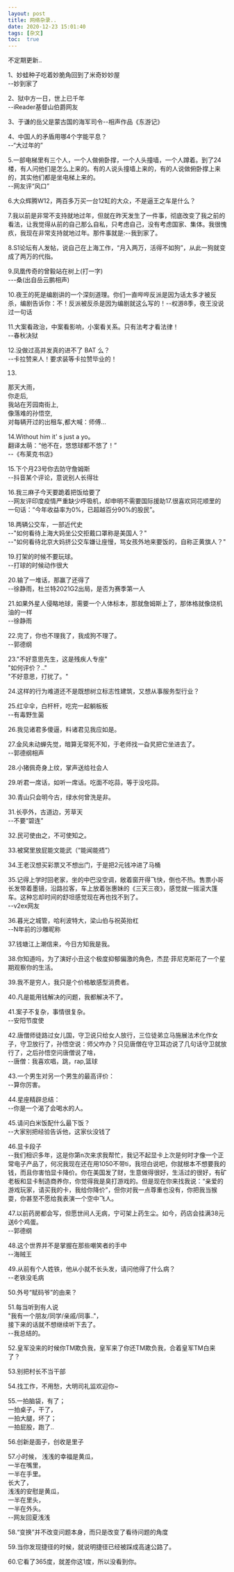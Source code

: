 ```yaml
---
layout: post
title: 网络杂录..
date: 2020-12-23 15:01:40
tags: [杂文]
toc:  true
---
```


不定期更新..   

1、妙蛙种子吃着妙脆角回到了米奇妙妙屋  
--妙到家了  

2、狱中方一日，世上已千年  
--iReader基督山伯爵网友  

3、于谦的岳父是蒙古国的海军司令--相声作品《东游记》  

4、中国人的矛盾用哪4个字能平息？  
--“大过年的”  

5.一部电梯里有三个人，一个人做俯卧撑，一个人头撞墙，一个人蹲着。到了24楼，有人问他们是怎么上来的。有的人说头撞墙上来的，有的人说做俯卧撑上来的，其实他们都是坐电梯上来的。  
--网友评“风口”  

6.大众辉腾W12，两百多万买一台12缸的大众，不是逼王之车是什么？  

7.我以前是非常不支持就地过年，但就在昨天发生了一件事，彻底改变了我之前的看法，让我觉得从前的自己那么自私，只考虑自己，没有考虑国家、集体。我很愧疚，我现在非常支持就地过年。那件事就是:--我到家了。  

8.S1论坛有人发帖，说自己在上海工作，“月入两万，活得不如狗”，从此一狗就变成了两万的代指。  

9.凤凰传奇的曾毅站在树上(打一字)  
---桑(出自岳云鹏相声)  

10.夜王的死是编剧讲的一个深刻道理。你们一直哔哔反派是因为话太多才被反杀，编剧告诉你：不！反派被反杀是因为编剧就这么写的！--权游8季，夜王没说过一句话  

11.大案看政治，中案看影响，小案看关系。只有法考才看法律！  
--春秋决狱  

12.没做过高并发真的进不了 BAT 么？  
--卡拉赞来人！要求装等卡拉赞毕业的！  

13.
那天大雨，   
你走后,  
我站在芳园南街上,  
像落难的孙悟空,  
对每辆开过的出租车,都大喊：师傅…  

14.Without him it' s just a yo。  
翻译太萌：“他不在，悠悠球都不悠了！”  
--《布莱克书店》  

15.下个月23号你去防守詹姆斯  
--抖音某个评论，意说别人长得壮  

16.我三麻子今天要跪着把饭给要了   
--网友评印度疫情严重缺少呼吸机，却申明不需要国际援助17.很喜欢同花顺里的一句话：“今年收益率为0%，已超越百分90%的股民”。  

18.两辆公交车，一部近代史  
--\"如何看待上海大妈坐公交拒戴口罩称是美国人？\"  
--\"如何看待北京大妈挤公交车嫌让座慢，骂女孩外地来要饭的，自称正黄旗人？\"  

19.打架的时候不要玩球。  
--打球的时候动作很大  

20.输了一堆话，那赢了还得了  
--徐静雨，杜兰特2021G2出局，是否为赛季第一人  

21.如果外星人侵略地球，需要一个人体标本，那就詹姆斯上了，那体格就像烧机油的一样  
--徐静雨  

22.完了，你也不理我了，我成狗不理了。  
--郭德纲  

23."不好意思先生，这是残疾人专座"  
"如何评价？.."  
"不好意思，打扰了。"  

24.这样的行为难道还不是既想树立标志性建筑，又想从事服务型行业？  

25.红伞伞，白杆杆，吃完一起躺板板  
--有毒野生菌  

26.我见诸君多傻逼，料诸君见我应如是。  

27.金风未动蝉先觉，暗算无常死不知，于老师找一旮旯把它坐进去了。  
--郭德纲相声  

28.小猪佩奇身上纹，掌声送给社会人  

29.听君一席话，如听一席话。吃面不吃蒜，等于没吃蒜。  

30.青山只会明今古，绿水何曾洗是非。  

31.长亭外，古道边，芳草天  
--不要“碧连”  

32.民可使由之，不可使知之。  

33.被窝里放屁能文能武（“能闻能捂”）  

34.王老汉想买彩票又不想出门，于是把2元钱冲进了马桶  

35.记得上学时回老家，坐的中巴没空调，敞着窗开得飞快，倒也不热。售票小哥长发带着墨镜，沿路拉客，车上放着张惠妹的《三天三夜》，感觉就一摇滚大篷车。这种忘却时间的舒坦感觉现在再也找不到了。  
--v2ex网友  

36.暮光之城管，哈利波特大，梁山伯与祝英抬杠  
--N年前的沙雕昵称  

37.钱塘江上潮信来，今日方知我是我。  

38.你知道吗，为了演好小丑这个极度抑郁偏激的角色，杰昆·菲尼克斯花了一个星期观察你的生活。  

39.我不是穷人，我只是个价格敏感型消费者。  

40.凡是能用钱解决的问题，我都解决不了。  

41.案子不复杂，事情很复杂。  
--安阳节度使  

42.唐僧师徒路过女儿国，守卫说只给女人放行，三位徒弟立马施展法术化作女子，守卫放行了，孙悟空说：师父咋办？只见唐僧在守卫耳边说了几句话守卫就放行了，之后孙悟空问唐僧说了啥，  
--唐僧：我喜欢唱，跳，rap,篮球  

43.一个男生对另一个男生的最高评价：  
--算你厉害。  

44.星座精辟总结：  
--你是一个渴了会喝水的人。  

45.请问白米饭配什么最下饭？  
--大家别把经验告诉他，这家伙没钱了  

46.显卡段子  
--我们相识多年，这是你第n次来求我帮忙，我记不起显卡上次是何时才像一个正常电子产品了，何况我现在还在用1050不带ti，我坦白说吧，你就根本不想要我的钱，而且你害怕显卡降价。你在美国发了财，生意做得很好，生活过的很好，有矿老板和显卡制造商养你，你觉得我是臭打游戏的。但是现在你来找我说：“亲爱的游戏玩家，请买我的卡，我给你降价”，但你对我一点尊重也没有，你把我当猴耍，你甚至不愿给我表演一个空中飞人。  

47.以前药房都会写，但愿世间人无病，宁可架上药生尘。如今，药店会挂满38元送6个鸡蛋。  
--郭德纲  

48.这个世界并不是掌握在那些嘲笑者的手中  
--海贼王  

49.从前有个人姓铁，他从小就不长头发，请问他得了什么病？  
--老铁没毛病  

50.外号“赋码爷”的由来？  

51.每当听到有人说  
"我有一个朋友/同学/亲戚/同事.."，  
接下来的话就不想继续听下去了。  
--我总结的。  

52.皇军没来的时候你TM欺负我，皇军来了你还TM欺负我，合着皇军TM白来了？  

53.别把村长不当干部  

54.找工作，不用愁，大明司礼监欢迎你~  

55.一拍脑袋，有了；  
一拍桌子，干了，  
一拍大腿，坏了；  
一拍屁股，跑了..  

56.创新是面子，创收是里子  

57.小时候，
浅浅的幸福是黄瓜，  
一半在嘴里，  
一半在手里。  
长大了，  
浅浅的安慰是黄瓜，  
一半在里头，  
一半在外头。  
--网友回夏浅浅  

58.“变换”并不改变问题本身，而只是改变了看待问题的角度  

59.当你发现捷径的时候，就说明捷径已经被踩成高速公路了。  

60.它看了365度，就差你这1度，所以没看到你。